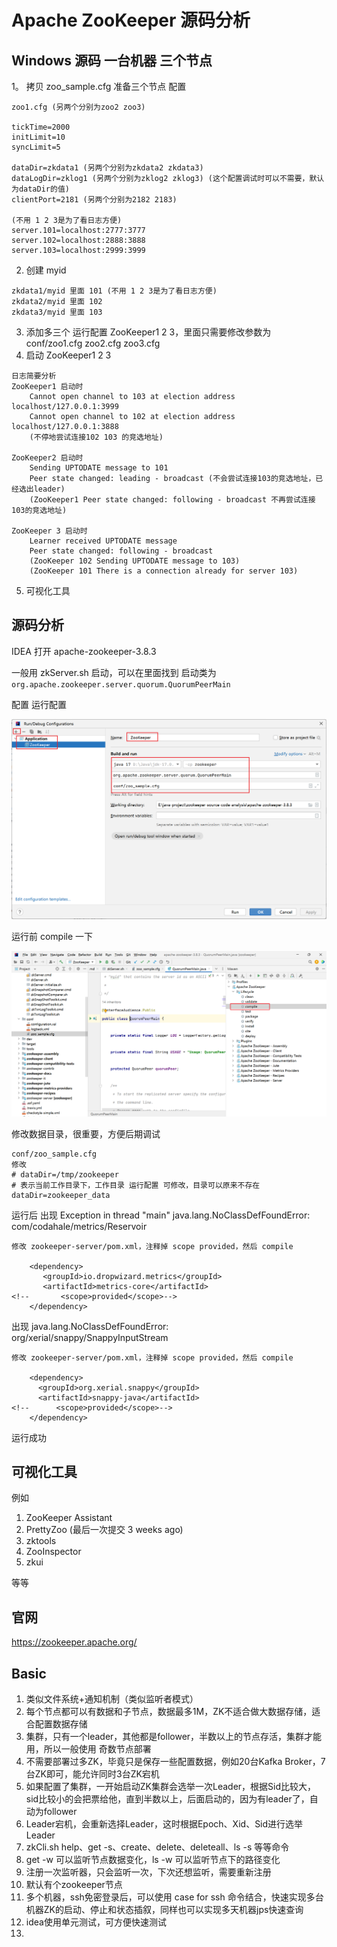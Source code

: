 # Apache ZooKeeper 源码分析

## Windows 源码 一台机器 三个节点

1。 拷贝 zoo_sample.cfg 准备三个节点 配置
```
zoo1.cfg (另两个分别为zoo2 zoo3)

tickTime=2000
initLimit=10
syncLimit=5

dataDir=zkdata1 (另两个分别为zkdata2 zkdata3)
dataLogDir=zklog1 (另两个分别为zklog2 zklog3) (这个配置调试时可以不需要，默认为dataDir的值)
clientPort=2181 (另两个分别为2182 2183)

(不用 1 2 3是为了看日志方便)
server.101=localhost:2777:3777
server.102=localhost:2888:3888
server.103=localhost:2999:3999
```

2. 创建 myid
```
zkdata1/myid 里面 101 (不用 1 2 3是为了看日志方便)
zkdata2/myid 里面 102
zkdata3/myid 里面 103
```
3. 添加多三个 运行配置 ZooKeeper1 2 3，里面只需要修改参数为 conf/zoo1.cfg zoo2.cfg zoo3.cfg
4. 启动 ZooKeeper1 2 3
```
日志简要分析
ZooKeeper1 启动时
    Cannot open channel to 103 at election address localhost/127.0.0.1:3999
    Cannot open channel to 102 at election address localhost/127.0.0.1:3888
    (不停地尝试连接102 103 的竞选地址)

ZooKeeper2 启动时
    Sending UPTODATE message to 101
    Peer state changed: leading - broadcast (不会尝试连接103的竞选地址，已经选出leader)
    (ZooKeeper1 Peer state changed: following - broadcast 不再尝试连接103的竞选地址)

ZooKeeper 3 启动时
    Learner received UPTODATE message
    Peer state changed: following - broadcast
    (ZooKeeper 102 Sending UPTODATE message to 103)
    (ZooKeeper 101 There is a connection already for server 103)
```
5. 可视化工具

## 源码分析

IDEA 打开 apache-zookeeper-3.8.3

一般用 zkServer.sh 启动，可以在里面找到 启动类为 `org.apache.zookeeper.server.quorum.QuorumPeerMain`

配置 运行配置

![image_01.png](image/image_01.png)

运行前 compile 一下 

![image_02.png](image/image_02.png)

修改数据目录，很重要，方便后期调试

    conf/zoo_sample.cfg
    修改
    # dataDir=/tmp/zookeeper
    # 表示当前工作目录下，工作目录 运行配置 可修改，目录可以原来不存在
    dataDir=zookeeper_data

运行后 出现 Exception in thread "main" java.lang.NoClassDefFoundError: com/codahale/metrics/Reservoir

```
修改 zookeeper-server/pom.xml，注释掉 scope provided，然后 compile

    <dependency>
       <groupId>io.dropwizard.metrics</groupId>
       <artifactId>metrics-core</artifactId>
<!--       <scope>provided</scope>-->
    </dependency>
```

出现 java.lang.NoClassDefFoundError: org/xerial/snappy/SnappyInputStream

```
修改 zookeeper-server/pom.xml，注释掉 scope provided，然后 compile

    <dependency>
      <groupId>org.xerial.snappy</groupId>
      <artifactId>snappy-java</artifactId>
<!--      <scope>provided</scope>-->
    </dependency>
```

运行成功

## 可视化工具

例如

1. ZooKeeper Assistant
2. PrettyZoo (最后一次提交 3 weeks ago)
3. zktools
4. ZooInspector
5. zkui

等等

## 官网

https://zookeeper.apache.org/

## Basic

1. 类似文件系统+通知机制（类似监听者模式）
2. 每个节点都可以有数据和子节点，数据最多1M，ZK不适合做大数据存储，适合配置数据存储
3. 集群，只有一个leader，其他都是follower，半数以上的节点存活，集群才能用，所以一般使用 奇数节点部署
4. 不需要部署过多ZK，毕竟只是保存一些配置数据，例如20台Kafka Broker，7台ZK即可，能允许同时3台ZK宕机
5. 如果配置了集群，一开始启动ZK集群会选举一次Leader，根据Sid比较大，sid比较小的会把票给他，直到半数以上，后面启动的，因为有leader了，自动为follower
6. Leader宕机，会重新选择Leader，这时根据Epoch、Xid、Sid进行选举Leader
7. zkCli.sh help、get -s、create、delete、deleteall、ls -s 等等命令
8. get -w 可以监听节点数据变化，ls -w 可以监听节点下的路径变化
9. 注册一次监听器，只会监听一次，下次还想监听，需要重新注册
10. 默认有个zookeeper节点
11. 多个机器，ssh免密登录后，可以使用 case for ssh 命令结合，快速实现多台机器ZK的启动、停止和状态插叙，同样也可以实现多天机器jps快速查询
12. idea使用单元测试，可方便快速测试
13. 